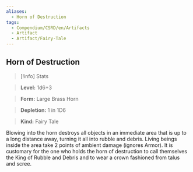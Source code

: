 ```yaml
---
aliases:
  - Horn of Destruction
tags:
  - Compendium/CSRD/en/Artifacts
  - Artifact
  - Artifact/Fairy-Tale
---
```

  
    
## Horn of Destruction    
>[!info] Stats    
> **Level:** 1d6+3    
> **Form:** Large Brass Horn    
> **Depletion:** 1 in 1D6    
> **Kind:** Fairy Tale  
    
Blowing into the horn destroys all objects in an immediate area that is up to a long distance away, turning it all into rubble and debris. Living beings inside the area take 2 points of ambient damage (ignores Armor). It is customary for the one who holds the horn of destruction to call themselves the King of Rubble and Debris and to wear a crown fashioned from talus and scree.